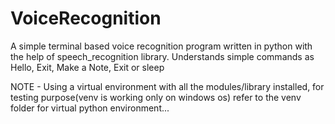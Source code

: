 # VoiceRecognition
 A simple terminal based voice recognition program written in python with the help of speech_recognition library. Understands simple commands as Hello, Exit, Make a Note, Exit or sleep




NOTE - Using a virtual environment with all the modules/library installed, for testing purpose(venv is working only on windows os) refer to the venv folder for virtual python environment...
